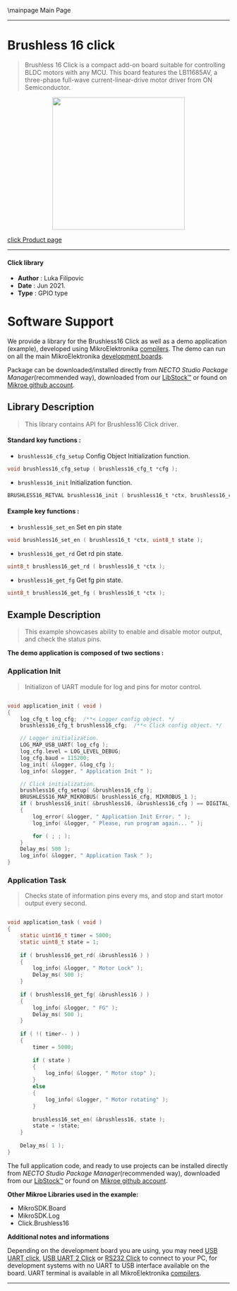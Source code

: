 \mainpage Main Page

---
# Brushless 16 click

> Brushless 16 Click is a compact add-on board suitable for controlling BLDC motors with any MCU. This board features the LB11685AV, a three-phase full-wave current-linear-drive motor driver from ON Semiconductor.

<p align="center">
  <img src="https://download.mikroe.com/images/click_for_ide/brushless_16_click.png" height=300px>
</p>

[click Product page](https://www.mikroe.com/brushless-16-click)

---


#### Click library

- **Author**        : Luka Filipovic
- **Date**          : Jun 2021.
- **Type**          : GPIO type


# Software Support

We provide a library for the Brushless16 Click
as well as a demo application (example), developed using MikroElektronika
[compilers](https://www.mikroe.com/necto-studio).
The demo can run on all the main MikroElektronika [development boards](https://www.mikroe.com/development-boards).

Package can be downloaded/installed directly from *NECTO Studio Package Manager*(recommended way), downloaded from our [LibStock&trade;](https://libstock.mikroe.com) or found on [Mikroe github account](https://github.com/MikroElektronika/mikrosdk_click_v2/tree/master/clicks).

## Library Description

> This library contains API for Brushless16 Click driver.

#### Standard key functions :

- `brushless16_cfg_setup` Config Object Initialization function.
```c
void brushless16_cfg_setup ( brushless16_cfg_t *cfg );
```

- `brushless16_init` Initialization function.
```c
BRUSHLESS16_RETVAL brushless16_init ( brushless16_t *ctx, brushless16_cfg_t *cfg );
```

#### Example key functions :

- `brushless16_set_en` Set en pin state
```c
void brushless16_set_en ( brushless16_t *ctx, uint8_t state );
```

- `brushless16_get_rd` Get rd pin state.
```c
uint8_t brushless16_get_rd ( brushless16_t *ctx );
```

- `brushless16_get_fg` Get fg pin state.
```c
uint8_t brushless16_get_fg ( brushless16_t *ctx );
```

## Example Description

> This example showcases ability to enable and disable motor output,
and check the status pins.

**The demo application is composed of two sections :**

### Application Init

> Initializon of UART module for log and pins for motor control.

```c

void application_init ( void ) 
{
    log_cfg_t log_cfg;  /**< Logger config object. */
    brushless16_cfg_t brushless16_cfg;  /**< Click config object. */

    // Logger initialization.
    LOG_MAP_USB_UART( log_cfg );
    log_cfg.level = LOG_LEVEL_DEBUG;
    log_cfg.baud = 115200;
    log_init( &logger, &log_cfg );
    log_info( &logger, " Application Init " );

    // Click initialization.
    brushless16_cfg_setup( &brushless16_cfg );
    BRUSHLESS16_MAP_MIKROBUS( brushless16_cfg, MIKROBUS_1 );
    if ( brushless16_init( &brushless16, &brushless16_cfg ) == DIGITAL_OUT_UNSUPPORTED_PIN ) 
    {
        log_error( &logger, " Application Init Error. " );
        log_info( &logger, " Please, run program again... " );

        for ( ; ; );
    }
    Delay_ms( 500 );
    log_info( &logger, " Application Task " );
}

```

### Application Task

> Checks state of information pins every ms, and stop and start motor
output every second.

```c

void application_task ( void ) 
{
    static uint16_t timer = 5000;
    static uint8_t state = 1;
    
    if ( brushless16_get_rd( &brushless16 ) )
    {
        log_info( &logger, " Motor Lock" );
        Delay_ms( 500 );
    }
    
    if ( brushless16_get_fg( &brushless16 ) )
    {
        log_info( &logger, " FG" );
        Delay_ms( 500 );
    }
    
    if ( !( timer-- ) )
    {
        timer = 5000;
        
        if ( state )
        {
            log_info( &logger, " Motor stop" );
        }
        else
        {
            log_info( &logger, " Motor rotating" );
        }
        
        brushless16_set_en( &brushless16, state );
        state = !state;
    }
    
    Delay_ms( 1 );
}

```

The full application code, and ready to use projects can be installed directly from *NECTO Studio Package Manager*(recommended way), downloaded from our [LibStock&trade;](https://libstock.mikroe.com) or found on [Mikroe github account](https://github.com/MikroElektronika/mikrosdk_click_v2/tree/master/clicks).

**Other Mikroe Libraries used in the example:**

- MikroSDK.Board
- MikroSDK.Log
- Click.Brushless16

**Additional notes and informations**

Depending on the development board you are using, you may need
[USB UART click](https://www.mikroe.com/usb-uart-click),
[USB UART 2 Click](https://www.mikroe.com/usb-uart-2-click) or
[RS232 Click](https://www.mikroe.com/rs232-click) to connect to your PC, for
development systems with no UART to USB interface available on the board. UART
terminal is available in all MikroElektronika
[compilers](https://shop.mikroe.com/compilers).

---
